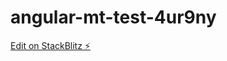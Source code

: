 # angular-mt-test-4ur9ny

[Edit on StackBlitz ⚡️](https://stackblitz.com/edit/angular-mt-test-4ur9ny)